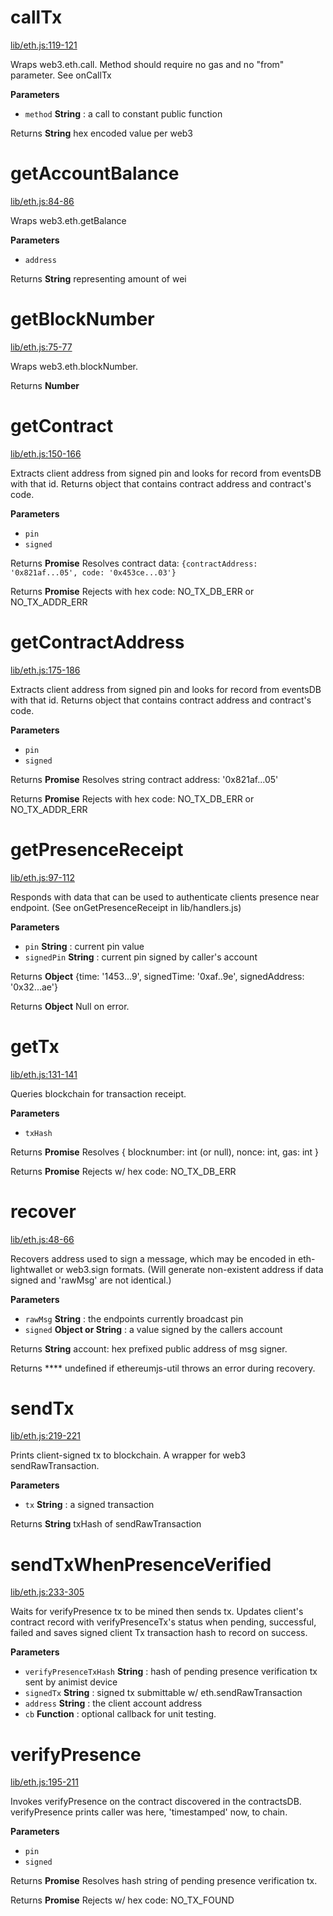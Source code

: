 # callTx

[lib/eth.js:119-121](https://github.com/animist-io/whale-island/blob/627848e68671dfaa1ef3e3e65cfcd15a8a074690/lib/eth.js#L119-L121 "Source code on GitHub")

Wraps web3.eth.call. Method should require no gas and no "from" parameter. See onCallTx

**Parameters**

-   `method` **String** : a call to constant public function

Returns **String** hex encoded value per web3

# getAccountBalance

[lib/eth.js:84-86](https://github.com/animist-io/whale-island/blob/627848e68671dfaa1ef3e3e65cfcd15a8a074690/lib/eth.js#L84-L86 "Source code on GitHub")

Wraps web3.eth.getBalance

**Parameters**

-   `address`  

Returns **String** representing amount of wei

# getBlockNumber

[lib/eth.js:75-77](https://github.com/animist-io/whale-island/blob/627848e68671dfaa1ef3e3e65cfcd15a8a074690/lib/eth.js#L75-L77 "Source code on GitHub")

Wraps web3.eth.blockNumber.

Returns **Number** 

# getContract

[lib/eth.js:150-166](https://github.com/animist-io/whale-island/blob/627848e68671dfaa1ef3e3e65cfcd15a8a074690/lib/eth.js#L150-L166 "Source code on GitHub")

Extracts client address from signed pin and looks for record from eventsDB with that id. Returns object
that contains contract address and contract's code.

**Parameters**

-   `pin`  
-   `signed`  

Returns **Promise** Resolves contract data: `{contractAddress: '0x821af...05', code: '0x453ce...03'}`

Returns **Promise** Rejects with hex code: NO_TX_DB_ERR or NO_TX_ADDR_ERR

# getContractAddress

[lib/eth.js:175-186](https://github.com/animist-io/whale-island/blob/627848e68671dfaa1ef3e3e65cfcd15a8a074690/lib/eth.js#L175-L186 "Source code on GitHub")

Extracts client address from signed pin and looks for record from eventsDB with that id. Returns object
that contains contract address and contract's code.

**Parameters**

-   `pin`  
-   `signed`  

Returns **Promise** Resolves string contract address: '0x821af...05'

Returns **Promise** Rejects with hex code: NO_TX_DB_ERR or NO_TX_ADDR_ERR

# getPresenceReceipt

[lib/eth.js:97-112](https://github.com/animist-io/whale-island/blob/627848e68671dfaa1ef3e3e65cfcd15a8a074690/lib/eth.js#L97-L112 "Source code on GitHub")

Responds with data that can be used to authenticate clients presence near
endpoint. (See onGetPresenceReceipt in lib/handlers.js)

**Parameters**

-   `pin` **String** : current pin value
-   `signedPin` **String** : current pin signed by caller's account

Returns **Object** {time: '1453...9', signedTime: '0xaf..9e', signedAddress: '0x32...ae'}

Returns **Object** Null on error.

# getTx

[lib/eth.js:131-141](https://github.com/animist-io/whale-island/blob/627848e68671dfaa1ef3e3e65cfcd15a8a074690/lib/eth.js#L131-L141 "Source code on GitHub")

Queries blockchain for transaction receipt.

**Parameters**

-   `txHash`  

Returns **Promise** Resolves { blocknumber: int (or null), nonce: int, gas: int }

Returns **Promise** Rejects w/ hex code: NO_TX_DB_ERR

# recover

[lib/eth.js:48-66](https://github.com/animist-io/whale-island/blob/627848e68671dfaa1ef3e3e65cfcd15a8a074690/lib/eth.js#L48-L66 "Source code on GitHub")

Recovers address used to sign a message, which may be encoded in eth-lightwallet or web3.sign 
formats. (Will generate non-existent address if data signed and 'rawMsg' are not identical.)

**Parameters**

-   `rawMsg` **String** : the endpoints currently broadcast pin
-   `signed` **Object or String** : a value signed by the callers account

Returns **String** account: hex prefixed public address of msg signer.

Returns **** undefined if ethereumjs-util throws an error during recovery.

# sendTx

[lib/eth.js:219-221](https://github.com/animist-io/whale-island/blob/627848e68671dfaa1ef3e3e65cfcd15a8a074690/lib/eth.js#L219-L221 "Source code on GitHub")

Prints client-signed tx to blockchain. A wrapper for web3 sendRawTransaction.

**Parameters**

-   `tx` **String** : a signed transaction

Returns **String** txHash of sendRawTransaction

# sendTxWhenPresenceVerified

[lib/eth.js:233-305](https://github.com/animist-io/whale-island/blob/627848e68671dfaa1ef3e3e65cfcd15a8a074690/lib/eth.js#L233-L305 "Source code on GitHub")

Waits for verifyPresence tx to be mined then sends tx. Updates client's contract record with 
verifyPresenceTx's status when pending, successful, failed and saves signed client Tx transaction hash to 
record on success.

**Parameters**

-   `verifyPresenceTxHash` **String** : hash of pending presence verification tx sent by animist device
-   `signedTx` **String** : signed tx submittable w/ eth.sendRawTransaction
-   `address` **String** : the client account address
-   `cb` **Function** : optional callback for unit testing.

# verifyPresence

[lib/eth.js:195-211](https://github.com/animist-io/whale-island/blob/627848e68671dfaa1ef3e3e65cfcd15a8a074690/lib/eth.js#L195-L211 "Source code on GitHub")

Invokes verifyPresence on the contract discovered in the contractsDB. 
verifyPresence prints caller was here, 'timestamped' now, to chain.

**Parameters**

-   `pin`  
-   `signed`  

Returns **Promise** Resolves hash string of pending presence verification tx.

Returns **Promise** Rejects w/ hex code: NO_TX_FOUND
